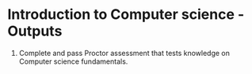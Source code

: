 # Introduction to Computer science - Outputs

1. Complete and pass Proctor assessment that tests knowledge on Computer science fundamentals.
